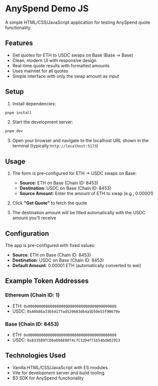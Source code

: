 # AnySpend Demo JS

A simple HTML/CSS/JavaScript application for testing AnySpend quote functionality.

## Features

- Get quotes for ETH to USDC swaps on Base (Base → Base)
- Clean, modern UI with responsive design
- Real-time quote results with formatted amounts
- Uses mainnet for all quotes
- Simple interface with only the swap amount as input

## Setup

1. Install dependencies:

```bash
pnpm install
```

2. Start the development server:

```bash
pnpm dev
```

3. Open your browser and navigate to the localhost URL shown in the terminal (typically `http://localhost:5173`)

## Usage

1. The form is pre-configured for ETH → USDC swaps on Base:

   - **Source**: ETH on Base (Chain ID: 8453)
   - **Destination**: USDC on Base (Chain ID: 8453)
   - **Source Amount**: Enter the amount of ETH to swap (e.g., 0.00001)

2. Click **"Get Quote"** to fetch the quote

3. The destination amount will be filled automatically with the USDC amount you'll receive

## Configuration

The app is pre-configured with fixed values:

- **Source**: ETH on Base (Chain ID: 8453)
- **Destination**: USDC on Base (Chain ID: 8453)
- **Default Amount**: 0.00001 ETH (automatically converted to wei)

## Example Token Addresses

### Ethereum (Chain ID: 1)

- ETH: `0x0000000000000000000000000000000000000000`
- USDC: `0xA0b86a33E6417fad5206B3d64a5D50e55f9B679e`

### Base (Chain ID: 8453)

- ETH: `0x0000000000000000000000000000000000000000`
- USDC: `0x833589fCD6eDb6E08f4c7C32D4f71b54bdA02913`

## Technologies Used

- Vanilla HTML/CSS/JavaScript with ES modules
- Vite for development server and build tooling
- B3 SDK for AnySpend functionality
